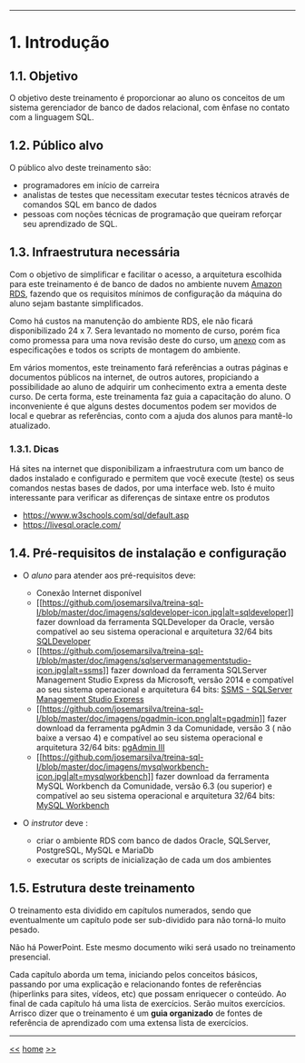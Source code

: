 ***

# 1. Introdução

## 1.1. Objetivo
O objetivo deste treinamento é proporcionar ao aluno os conceitos de um sistema gerenciador de banco de dados relacional, com ênfase no contato com a linguagem SQL.

## 1.2. Público alvo
O público alvo deste treinamento são: 
* programadores em início de carreira
* analistas de testes que necessitam executar testes técnicos através de comandos SQL em  banco de dados 
* pessoas com noções técnicas de programação que queiram reforçar seu aprendizado de SQL.

## 1.3. Infraestrutura necessária
Com o objetivo de simplificar e facilitar o acesso, a arquitetura escolhida para este treinamento é de banco de dados no ambiente nuvem [Amazon RDS](https://aws.amazon.com/pt/rds/), fazendo que os requisitos mínimos de configuração da máquina do aluno sejam bastante simplificados.

Como há custos na manutenção do ambiente RDS, ele não ficará disponibilizado 24 x 7. Sera levantado no momento de curso, porém fica como promessa para uma nova revisão deste do curso, um [anexo](I---Anexos) com as especificações e todos os scripts de montagem do ambiente.

Em vários momentos, este treinamento fará referências a outras páginas e documentos públicos na internet, de outros autores, propiciando a possibilidade ao aluno de adquirir um conhecimento extra a ementa deste curso. De certa forma, este treinamenta faz guia a capacitação do aluno. O inconveniente é que alguns destes documentos podem ser movidos de local e quebrar as referências, conto com a ajuda dos alunos para mantê-lo atualizado.

### 1.3.1. Dicas
Há sites na internet que disponibilizam a infraestrutura com um banco de dados instalado e configurado e permitem que você execute (teste) os seus comandos nestas bases de dados, por uma interface web. Isto é muito interessante para verificar as diferenças de sintaxe entre os produtos

* https://www.w3schools.com/sql/default.asp
* https://livesql.oracle.com/


## 1.4. Pré-requisitos de instalação e configuração
* O *aluno* para atender aos pré-requisitos deve:
  * Conexão Internet disponível
  * [[https://github.com/josemarsilva/treina-sql-I/blob/master/doc/imagens/sqldeveloper-icon.jpg|alt=sqldeveloper]] fazer download da ferramenta SQLDeveloper da Oracle, versão compatível ao seu sistema operacional e arquitetura 32/64 bits [SQLDeveloper](http://www.oracle.com/technetwork/developer-tools/sql-developer/downloads/sqldev-downloads-41-2592723.html) 
  * [[https://github.com/josemarsilva/treina-sql-I/blob/master/doc/imagens/sqlservermanagementstudio-icon.jpg|alt=ssms]] fazer download da ferramenta SQLServer Management Studio Express da Microsoft, versão 2014 e compatível ao seu sistema operacional e arquitetura 64 bits: [SSMS - SQLServer Management Studio Express](https://www.microsoft.com/pt-br/download/details.aspx?id=42299)
  * [[https://github.com/josemarsilva/treina-sql-I/blob/master/doc/imagens/pgadmin-icon.png|alt=pgadmin]] fazer download da ferramenta pgAdmin 3 da Comunidade, versão 3 ( não baixe a versao 4) e compatível ao seu sistema operacional e arquitetura 32/64 bits: [pgAdmin III](https://www.pgadmin.org/download/)
  * [[https://github.com/josemarsilva/treina-sql-I/blob/master/doc/imagens/mysqlworkbench-icon.jpg|alt=mysqlworkbench]] fazer download da ferramenta MySQL Workbench da Comunidade, versão 6.3 (ou superior) e compatível ao seu sistema operacional e arquitetura 32/64 bits: [MySQL Workbench](https://dev.mysql.com/downloads/workbench/)

* O *instrutor* deve :
  * criar o ambiente RDS com banco de dados Oracle, SQLServer, PostgreSQL, MySQL e MariaDb
  * executar os scripts de inicialização de cada um dos ambientes


## 1.5. Estrutura deste treinamento
O treinamento esta dividido em capítulos numerados, sendo que eventualmente um capítulo pode ser sub-dividido para não torná-lo muito pesado. 

Não há PowerPoint. Este mesmo documento wiki será usado no treinamento presencial.

Cada capítulo aborda um tema, iniciando pelos conceitos básicos, passando por uma explicação e relacionando fontes de referências (hiperlinks para sites, vídeos, etc) que possam enriquecer o conteúdo. Ao final de cada capítulo há uma lista de exercícios. Serão muitos exercícios. Arrisco dizer que o treinamento é um **guia organizado** de fontes de referência de aprendizado com uma extensa lista de exercícios.

***

[<<](../README.md)
[home](../README.md)
[>>](README_Conceitos.md)

